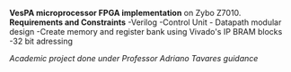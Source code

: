 **VesPA microprocessor FPGA implementation** on Zybo Z7010. 
**Requirements and Constraints**
-Verilog
-Control Unit - Datapath modular design
-Create memory and register bank using Vivado's IP BRAM blocks
-32 bit adressing

_Academic project done under Professor Adriano Tavares guidance_
